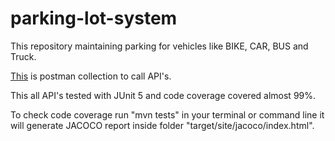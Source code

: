 # parking-lot-system
This repository maintaining parking for vehicles like BIKE, CAR, BUS and Truck.

[This](https://github.com/kaushikudavant44/parking-lot-system/blob/feature/junit_test_cases/Parking%20Lot%20System.postman_collection.json) is postman collection to call API's.

This all API's tested with JUnit 5 and code coverage covered almost 99%.

To check code coverage run "mvn tests" in your terminal or command line it will generate JACOCO report inside folder "target/site/jacoco/index.html". 

